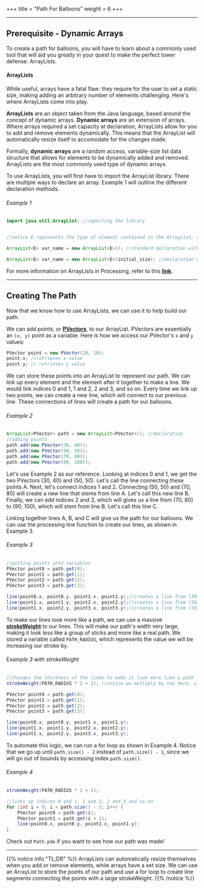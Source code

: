 +++
title = "Path For Balloons"
weight = 6
+++

---

## Prerequisite - Dynamic Arrays

To create a path for balloons, you will have to learn about a commonly used tool that will aid you greatly in your quest to make the perfect tower defense: ArrayLists.

#### ArrayLists

While useful, arrays have a fatal flaw: they require for the user to set a static size, making adding an arbitrary number of elements challenging. Here's where ArrayLists come into play.

**ArrayLists** are an object taken from the Java language, based around the concept of dynamic arrays. **Dynamic arrays** are an extension of arrays. Where arrays required a set capacity at declaration, ArrayLists allow for you to add and remove elements dynamically. This means that the ArrayList will automatically resize itself to accomodate for the changes made. 

Formally, **dynamic arrays** are a random access, variable-size list data structure that allows for elements to be dynamically added and removed. ArrayLists are the most commonly used type of dynamic arrays. 

To use ArrayLists, you will first have to import the ArrayList library. There are multiple ways to declare an array. Example 1 will outline the different declaration methods.

###### Example 1
```Java
import java.util.ArrayList; //importing the library


//notice E represents the type of element contained in the ArrayList, e.g. int, bool, string, PVector

ArrayList<E> var_name = new ArrayList<E>(); //standard declaration with datatype E

ArrayList<E> var_name = new ArrayList<E>(initial_size): //declaration with size
```

For more information on ArrayLists in Processing, refer to this **[link](https://processing.org/reference/ArrayList.html)**.

***

## Creating The Path

Now that we know how to use ArrayLists, we can use it to help build our path. 

We can add points, or **[PVectors](https://processing.org/reference/PVector.html)**, to our ArrayList. PVectors are essentially an `(x, y)` point as a variable. Here is how we access our PVector's `x` and `y` values:

```Java
PVector point = new PVector(20, 10);
point.x; //retrieves x value
point.y; // retrieves y value
```

We can store these points into an ArrayList to represent our path. We can link up every element and the element after it together to make a line. We would link indices 0 and 1, 1 and 2, 2 and 3, and so on. Every time we link up two points, we can create a new line, which will connect to our previous line. These connections of lines will create a path for our balloons.

###### Example 2
```Java
ArrayList<PVector> path = new ArrayList<PVector>(); //declaration
//adding points
path.add(new PVector(30, 40));
path.add(new PVector(50, 50));
path.add(new PVector(70, 80));
path.add(new PVector(90, 100));
```

Let's use Example 2 as our reference. Looking at indices 0 and 1, we get the two PVectors (30, 40) and (50, 50). Let's call the line connecting these points A. Next, let's connect indices 1 and 2. Connecting (50, 50) and (70, 80) will create a new line that stems from line A. Let's call this new line B. Finally, we can add indices 2 and 3, which will gives us a line from (70, 80) to (90, 100), which will stem from line B. Let's call this line C. 

Linking together lines A, B, and C will give us the path for our balloons. We can use the processing line function to create our lines, as shown in Example 3.

###### Example 3
```Java
//putting points into variables
PVector point0 = path.get(0);
PVector point1 = path.get(1);
PVector point2 = path.get(2);
PVector point3 = path.get(3);

line(point0.x, point0.y, point1.x, point1.y);//creates a line from (30, 40) to (50, 50)
line(point1.x, point1.y, point2.x, point2.y);//creates a line from (50, 50) to (70, 80)
line(point1.x, point2.y, point3.x, point3.y);//creates a line from (70, 80) to (90, 100)
```

To make our lines look more like a path, we can use a massive **[strokeWeight](https://processing.org/reference/strokeWeight_.html)** to our lines. This will make our path's width very large, making it look less like a group of sticks and more like a real path. We stored a variable called `PATH_RADIUS`, which represents the value we will be increasing our stroke by.

###### Example 3 with strokeWeight
```Java
//changes the thickness of the lines to make it look more like a path
strokeWeight(PATH_RADIUS * 2 + 1); //notice we multiply by two here, since strokeWeight measures the width or diameter he one at the end represents the middle line, surrounded by the two PATH_RADIUS blocks.

PVector point0 = path.get(0);
PVector point1 = path.get(1);
PVector point2 = path.get(2);
PVector point3 = path.get(3);

line(point0.x, point0.y, point1.x, point1.y);
line(point1.x, point1.y, point2.x, point2.y);
line(point1.x, point2.y, point3.x, point3.y);
```

To automate this logic, we can run a for loop as shown in Example 4. Notice that we go up until `path.size() - 2` instead of `path.size() - 1`, since we will go out of bounds by accessing index `path.size()`.

###### Example 4
```Java
strokeWeight(PATH_RADIUS * 2 + 1); 

//links up indices 0 and 1, 1 and 2, 2 and 3 and so on
for (int i = 0; i < path.size() - 1; i++) {
    PVector point0 = path.get(i);
    PVector point1 = path.get(i + 1);
    line(point0.x, point0.y, point1.x, point1.y);
}
```

Check out `Path.pde` if you want to see how our path was made!

***

{{% notice info "TL;DR" %}}
ArrayLists can automatically resize themselves when you add or remove elements, while arrays have a set size. We can use an ArrayList to store the points of our path and use a for loop to create line segments connecting the points with a large strokeWeight.
{{% /notice %}}


